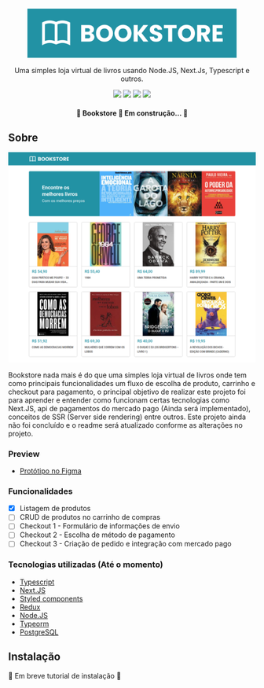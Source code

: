<p align="center">
  <img src="./.github/logo.svg" height="100"/>
</p>

<p align="center">Uma simples loja virtual de livros usando Node.JS, Next.Js, Typescript e outros.</p>

<p align="center">
  <img src="https://img.shields.io/github/issues/wesleyoliveira820/bookstore" />
  <img src="https://img.shields.io/github/forks/wesleyoliveira820/bookstore" />
  <img src="https://img.shields.io/github/stars/wesleyoliveira820/bookstore" />
  <img src="https://img.shields.io/github/license/wesleyoliveira820/bookstore" />
</p>

<h4 align="center">
  🚧  Bookstore 🚀 Em construção...  🚧
</h4>

## Sobre

<p align="center">
  <img src="./.github/screenshot_home.png" />
</p>

Bookstore nada mais é do que uma simples loja virtual de livros onde tem como principais funcionalidades um fluxo de escolha de produto, carrinho e checkout para pagamento, o principal objetivo de realizar este projeto foi para aprender e entender como funcionam certas tecnologias como Next.JS, api de pagamentos do mercado pago (Ainda será implementado), conceitos de SSR (Server side rendering) entre outros. Este projeto ainda não foi concluído e o readme será atualizado conforme as alterações no projeto.

### Preview

* [Protótipo no Figma](https://www.figma.com/file/Tn4MBHcoqaa3ZNdtse6uCK/Ecommerce?node-id=106%3A291)

### Funcionalidades

- [x] Listagem de produtos
- [ ] CRUD de produtos no carrinho de compras
- [ ] Checkout 1 - Formulário de informações de envio
- [ ] Checkout 2 - Escolha de método de pagamento
- [ ] Checkout 3 - Criação de pedido e integração com mercado pago

### Tecnologias utilizadas (Até o momento)

* [Typescript](https://www.typescriptlang.org/)
* [Next.JS](https://nextjs.org/)
* [Styled components](https://styled-components.com/)
* [Redux](https://redux.js.org/)
* [Node.JS](https://nodejs.org/en/)
* [Typeorm](https://typeorm.io/#/)
* [PostgreSQL](https://www.postgresql.org/)

## Instalação

  🚧  Em breve tutorial de instalação  🚧

